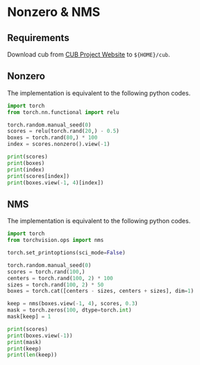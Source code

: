 # Nonzero & NMS

## Requirements

Download cub from [CUB Project Website](http://nvlabs.github.io/cub/) to `${HOME}/cub`.

## Nonzero

The implementation is equivalent to the following python codes.

```python
import torch
from torch.nn.functional import relu

torch.random.manual_seed(0)
scores = relu(torch.rand(20,) - 0.5)
boxes = torch.rand(80,) * 100
index = scores.nonzero().view(-1)

print(scores)
print(boxes)
print(index)
print(scores[index])
print(boxes.view(-1, 4)[index])
```

## NMS

The implementation is equivalent to the following python codes.

```python
import torch
from torchvision.ops import nms

torch.set_printoptions(sci_mode=False)

torch.random.manual_seed(0)
scores = torch.rand(100,)
centers = torch.rand(100, 2) * 100
sizes = torch.rand(100, 2) * 50
boxes = torch.cat([centers - sizes, centers + sizes], dim=1)

keep = nms(boxes.view(-1, 4), scores, 0.3)
mask = torch.zeros(100, dtype=torch.int)
mask[keep] = 1

print(scores)
print(boxes.view(-1))
print(mask)
print(keep)
print(len(keep))
```
